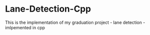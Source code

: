 # Lane-Detection-Cpp
This is the implementation of my graduation project - lane detection - imlpemented in cpp
